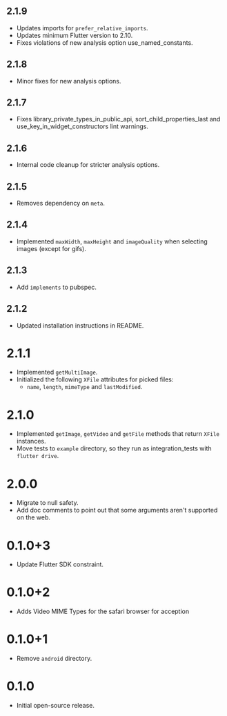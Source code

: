 ## 2.1.9

* Updates imports for `prefer_relative_imports`.
* Updates minimum Flutter version to 2.10.
* Fixes violations of new analysis option use_named_constants.

## 2.1.8

* Minor fixes for new analysis options.

## 2.1.7

* Fixes library_private_types_in_public_api, sort_child_properties_last and use_key_in_widget_constructors
  lint warnings.

## 2.1.6

* Internal code cleanup for stricter analysis options.

## 2.1.5

* Removes dependency on `meta`.

## 2.1.4

* Implemented `maxWidth`, `maxHeight` and `imageQuality` when selecting images
  (except for gifs).

## 2.1.3

* Add `implements` to pubspec.

## 2.1.2

* Updated installation instructions in README.

# 2.1.1

* Implemented `getMultiImage`.
* Initialized the following `XFile` attributes for picked files:
  * `name`, `length`, `mimeType` and `lastModified`.

# 2.1.0

* Implemented `getImage`, `getVideo` and `getFile` methods that return `XFile` instances.
* Move tests to `example` directory, so they run as integration_tests with `flutter drive`.

# 2.0.0

* Migrate to null safety.
* Add doc comments to point out that some arguments aren't supported on the web.

# 0.1.0+3

* Update Flutter SDK constraint.

# 0.1.0+2

* Adds Video MIME Types for the safari browser for acception

# 0.1.0+1

* Remove `android` directory.

# 0.1.0

* Initial open-source release.

